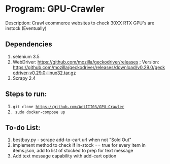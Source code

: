 # Program: GPU-Crawler
Description: Crawl ecommerce websites to check 30XX RTX GPU's are instock (Eventually)

## Dependencies
1. selenium 3.5 
2. WebDriver: https://github.com/mozilla/geckodriver/releases ; Version: https://github.com/mozilla/geckodriver/releases/download/v0.29.0/geckodriver-v0.29.0-linux32.tar.gz
3. Scrapy 2.4

## Steps to run:
1. <code>git clone https://github.com/ActIII03/GPU-Crawler </code>
2. <code> sudo docker-compose up </code>

## To-do List:
1. bestbuy.py - scrape add-to-cart url when not "Sold Out"
2. implement method to check if in-stock == true for every item in items.json, add to list of stocked to prep for text message 
3. Add text message capability with add-cart option 
